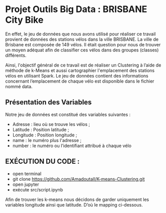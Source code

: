 # Projet Outils Big Data : BRISBANE City Bike

En effet, le jeu de données que nous avons utilisé pour réaliser ce travail provient de données des stations vélos dans la ville BRISBANE.
La ville de Brisbane est composée de 149 vélos. Il était question pour nous de trouver un moyen adéquat afin de classifier ces vélos dans des groupes (classes) différents.

Ainsi, l'objectif général de ce travail est de réaliser un Clustering à l’aide de méthode de k-Means et aussi cartographier l'emplacement des stations vélos en utilisant Spark. Le jeu de données contient des informations concernant l’emplacement de chaque vélo est disponible dans le fichier nommé data.  

## Présentation des Variables
Notre jeu de données est constitué des variables suivantes :

- Adresse : lieu où se trouve les vélos ;
- Latitude : Position latitude ;
- Longitude : Position longitude ;
- name : le numéro plus l'adresse ;
- number : le numéro ou l’identifiant  attribué à chaque vélo


## EXÉCUTION DU CODE :
- open terminal
- git clone https://github.com/Amadoutall/K-means-Clustering.git
- open jupyter
- exécute src/script.ipynb

Afin de trouver les k-means nous décidons de garder uniquement les variables longitude ainsi que latitude. D’où le mapping ci-dessous.

